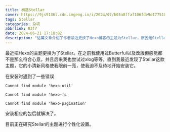```yaml
---
title: 初遇Stellar
cover: https://9js9136l.cdn.imgeng.in/i/2024/07/b05a8ffaf106fde9d177510e86838591.webp
tags: Stellar
categories: 杂项
abbrlink: 83f7
date: 2024-06-21 17:18:02
description: "这篇文章介绍了作者最近更换了Hexo博客的主题为Stellar，原因是Stellar的小清新风格吸引了作者。在安装过程中遇到了一些依赖模块找不到的错误，通过安装相应的包解决了问题。目前作者正在研究如何对Stellar主题进行个性化设置。"
---
```

最近把Hexo的主题更换为了Stellar。在之前我使用过Butterful以及改版但感觉都不是那么符合心意，并且后来我也尝试过xlog等等，直到我最近发现了Stellar这款主题，它的小清新风格使我眼前一亮，使我迫不及待地开始安装它。

在安装时遇到了一些错误

```
Cannot find module 'hexo-util' 

Cannot find module 'hexo-fs 

Cannot find module 'hexo-pagination' 
```

安装相应的包后就解决了。

目前正在研究Stellar的主题进行个性化设置。



